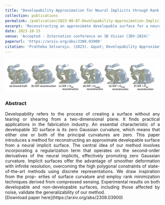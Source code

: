 ```yaml
---
title: "Developability Approximation for Neural Implicits through Rank Minimization"
collection: publications
permalink: /publication/2023-08-07-Developability-Approximation-Implicits-Rank-Minimization
excerpt: 'Reconstructing an approximate developable surface for a neural implicit surface.'
date: 2023-10-15
venue: 'Accepted - Internation conference on 3D Vision (3DV-2024)'
paperurl: 'https://arxiv.org/abs/2308.03900'
citation: 'Pratheba Selvaraju. (2023). &quot; Developability Approximation for Neural Implicits through Rank Minimization.&quot; <i></i>. 1(2).'
---
```

<img src = '../images/DevApproxRankMin.png'>
<div style="text-align: justify">
<h3>Abstract</h3> 
Developability refers to the process of creating a surface without any tearing or shearing from a two-dimensional plane. It finds practical applications in the fabrication industry. An essential characteristic of a developable 3D surface is its zero Gaussian curvature, which means that either one or both of the principal curvatures are zero. This paper introduces a method for reconstructing an approximate developable surface from a neural implicit surface. The central idea of our method involves incorporating a regularization term that operates on the second-order derivatives of the neural implicits, effectively promoting zero Gaussian curvature. Implicit surfaces offer the advantage of smoother deformation with infinite resolution, overcoming the high polygonal constraints of state-of-the-art methods using discrete representations. We draw inspiration from the prop- erties of surface curvature and employ rank minimization techniques derived from compressed sensing. Experimental results on both developable and non-developable surfaces, including those affected by noise, validate the generalizability of our method.
</div>
[Download paper here](https://arxiv.org/abs/2308.03900)

